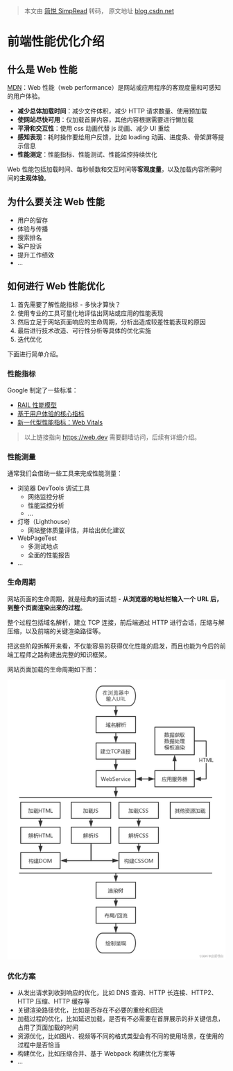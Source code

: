 > 本文由 [简悦 SimpRead](http://ksria.com/simpread/) 转码， 原文地址 [blog.csdn.net](https://blog.csdn.net/u012961419/article/details/124748688?ops_request_misc=&request_id=f203ab6119a840f2a86d53a95833ef95&biz_id=&utm_medium=distribute.pc_search_result.none-task-blog-2~blog~koosearch~default-7-124748688-null-null.268^v1^control&utm_term=%E6%80%A7%E8%83%BD%E4%BC%98%E5%8C%96&spm=1018.2226.3001.4450)

# 前端性能优化介绍

## 什么是 Web 性能

[MDN](https://developer.mozilla.org/en-US/docs/Learn/Performance/What_is_web_performance)：Web 性能（web performance）是网站或应用程序的客观度量和可感知的用户体验。

- **减少总体加载时间**：减少文件体积，减少 HTTP 请求数量、使用预加载
- **使网站尽快可用**：仅加载首屏内容，其他内容根据需要进行懒加载
- **平滑和交互性**：使用 css 动画代替 js 动画、减少 UI 重绘
- **感知表现**：耗时操作要给用户反馈，比如 loading 动画、进度条、骨架屏等提示信息
- **性能测定**：性能指标、性能测试、性能监控持续优化

Web 性能包括加载时间、每秒帧数和交互时间等**客观度量**，以及加载内容所需时间的**主观体验**。

## 为什么要关注 Web 性能

- 用户的留存
- 体验与传播
- 搜索排名
- 客户投诉
- 提升工作绩效
- …

## 如何进行 Web 性能优化

1.  首先需要了解性能指标 - 多快才算快？
2.  使用专业的工具可量化地评估出网站或应用的性能表现
3.  然后立足于网站页面响应的生命周期，分析出造成较差性能表现的原因
4.  最后进行技术改造、可行性分析等具体的优化实施
5.  迭代优化

下面进行简单介绍。

### 性能指标

Google 制定了一些标准：

- [RAIL 性能模型](https://web.dev/rail/)
- [基于用户体验的核心指标](https://web.dev/metrics/)
- [新一代型性能指标：Web Vitals](https://web.dev/vitals/)

> 以上链接指向 https://web.dev 需要翻墙访问，后续有详细介绍。

### 性能测量

通常我们会借助一些工具来完成性能测量：

- 浏览器 DevTools 调试工具
  - 网络监控分析
  - 性能监控分析
  - …
- 灯塔（Lighthouse）
  - 网站整体质量评估，并给出优化建议
- WebPageTest
  - 多测试地点
  - 全面的性能报告
- …

### 生命周期

网站页面的生命周期，就是经典的面试题 - **从浏览器的地址栏输入一个 URL 后，到整个页面渲染出来的过程**。

整个过程包括域名解析，建立 TCP 连接，前后端通过 HTTP 进行会话，压缩与解压缩，以及前端的关键渲染路径等。

把这些阶段拆解开来看，不仅能容易的获得优化性能的启发，而且也能为今后的前端工程师之路构建出完整的知识框架。

网站页面加载的生命周期如下图：

![](./static/4b34e91a85024b1da36d20a64f2addc7.jpeg#pic_center)

### 优化方案

- 从发出请求到收到响应的优化，比如 DNS 查询、HTTP 长连接、HTTP2、HTTP 压缩、HTTP 缓存等
- 关键渲染路径优化，比如是否存在不必要的重绘和回流
- 加载过程的优化，比如延迟加载，是否有不必需要在首屏展示的非关键信息，占用了页面加载的时间
- 资源优化，比如图片、视频等不同的格式类型会有不同的使用场景，在使用的过程中是否恰当
- 构建优化，比如压缩合并、基于 Webpack 构建优化方案等
- …
